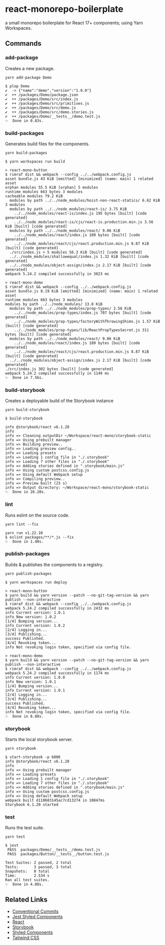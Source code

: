 # react-monorepo-boilerplate

a small monorepo boilerplate for React 17+ components; using Yarn Workspaces.

## Commands

### add-package <package-name>

Creates a new package.

```shell
yarn add-package Demo

$ plop Demo
✔  -> {"name":"demo","version":"1.0.0"}
✔  ++ /packages/Demo/package.json
✔  ++ /packages/Demo/src/index.js
✔  ++ /packages/Demo/src/primitives.js
✔  ++ /packages/Demo/src/demo.js
✔  ++ /packages/Demo/src/demo.stories.js
✔  ++ /packages/Demo/__tests__/demo.test.js
✨  Done in 0.83s.
```

### build-packages

Generates build files for the components.

```shell
yarn build-packages

$ yarn workspaces run build

> react-mono-button
$ rimraf dist && webpack --config ../../webpack.config.js
asset bundle.js 43 KiB [emitted] [minimized] (name: main) 1 related asset
orphan modules 55.5 KiB [orphan] 5 modules
runtime modules 663 bytes 3 modules
cacheable modules 79.2 KiB
  modules by path ../../node_modules/hoist-non-react-statics/ 6.62 KiB 3 modules
  modules by path ../../node_modules/react-is/ 3.75 KiB
    ../../node_modules/react-is/index.js 195 bytes [built] [code generated]
    ../../node_modules/react-is/cjs/react-is.production.min.js 3.56 KiB [built] [code generated]
  modules by path ../../node_modules/react/ 9.06 KiB
    ../../node_modules/react/index.js 189 bytes [built] [code generated]
    ../../node_modules/react/cjs/react.production.min.js 8.87 KiB [built] [code generated]
  ./src/index.js + 5 modules 56.3 KiB [built] [code generated]
  ../../node_modules/shallowequal/index.js 1.32 KiB [built] [code generated]
  ../../node_modules/object-assign/index.js 2.17 KiB [built] [code generated]
webpack 5.24.2 compiled successfully in 3023 ms

> react-mono-demo
$ rimraf dist && webpack --config ../../webpack.config.js
asset bundle.js 8.19 KiB [emitted] [minimized] (name: main) 1 related asset
runtime modules 663 bytes 3 modules
modules by path ../../node_modules/ 13.8 KiB
  modules by path ../../node_modules/prop-types/ 2.56 KiB
    ../../node_modules/prop-types/index.js 707 bytes [built] [code generated]
    ../../node_modules/prop-types/factoryWithThrowingShims.js 1.57 KiB [built] [code generated]
    ../../node_modules/prop-types/lib/ReactPropTypesSecret.js 311 bytes [built] [code generated]
  modules by path ../../node_modules/react/ 9.06 KiB
    ../../node_modules/react/index.js 189 bytes [built] [code generated]
    ../../node_modules/react/cjs/react.production.min.js 8.87 KiB [built] [code generated]
  ../../node_modules/object-assign/index.js 2.17 KiB [built] [code generated]
./src/index.js 302 bytes [built] [code generated]
webpack 5.24.2 compiled successfully in 1149 ms
✨  Done in 7.56s.
```

### build-storybook

Creates a deployable build of the Storybook instance

```shell
yarn build-storybook

$ build-storybook

info @storybook/react v6.1.20
info
info => Cleaning outputDir ~/Workspace/react-mono/storybook-static
info => Using prebuilt manager
info => Building preview..
info => Loading preview config..
info => Loading presets
info => Loading 1 config file in "./.storybook"
info => Loading 7 other files in "./.storybook"
info => Adding stories defined in ".storybook/main.js"
info => Using custom postcss.config.js
info => Using default Webpack setup
info => Compiling preview..
info => Preview built (23 s)
info => Output directory: ~/Workspace/react-mono/storybook-static
✨  Done in 26.20s.
```

### lint

Runs eslint on the source code.

```shell
yarn lint --fix

yarn run v1.22.10
$ eslint packages/**/*.js --fix
✨  Done in 1.40s.
```

### publish-packages

Builds & publishes the components to a registry.

```shell
yarn publish-packages

$ yarn workspaces run deploy

> react-mono-button
$ yarn build && yarn version --patch --no-git-tag-version && yarn publish --non-interactive
$ rimraf dist && webpack --config ../../webpack.config.js
webpack 5.24.2 compiled successfully in 2432 ms
info Current version: 1.0.1
info New version: 1.0.2
[1/4] Bumping version...
info Current version: 1.0.2
[2/4] Logging in...
[3/4] Publishing...
success Published.
[4/4] Revoking token...
info Not revoking login token, specified via config file.

> react-mono-demo
$ yarn build && yarn version --patch --no-git-tag-version && yarn publish --non-interactive
$ rimraf dist && webpack --config ../../webpack.config.js
webpack 5.24.2 compiled successfully in 1174 ms
info Current version: 1.0.0
info New version: 1.0.1
[1/4] Bumping version...
info Current version: 1.0.1
[2/4] Logging in...
[3/4] Publishing...
success Published.
[4/4] Revoking token...
info Not revoking login token, specified via config file.
✨  Done in 8.88s.
```

### storybook

Starts the local storybook server.

```shell
yarn storybook

$ start-storybook -p 6006
info @storybook/react v6.1.20
info
info => Using prebuilt manager
info => Loading presets
info => Loading 1 config file in "./.storybook"
info => Loading 7 other files in "./.storybook"
info => Adding stories defined in ".storybook/main.js"
info => Using custom postcss.config.js
info => Using default Webpack setup
webpack built d110683145ac7cd13274 in 10847ms
Storybook 6.1.20 started
```

### test

Runs the test suite.

```shell
yarn test

$ jest
 PASS  packages/Demo/__tests__/demo.test.js
 PASS  packages/Button/__tests__/button.test.js

Test Suites: 2 passed, 2 total
Tests:       3 passed, 3 total
Snapshots:   0 total
Time:        2.534 s
Ran all test suites.
✨  Done in 4.88s.
```

## Related Links

- [Conventional Commits](https://www.conventionalcommits.org/en/v1.0.0/)
- [Jest Styled Components](https://www.npmjs.com/package/jest-styled-components)
- [React](https://reactjs.org/)
- [Storybook](https://storybook.js.org/)
- [Styled Components](https://styled-components.com/)
- [Tailwind CSS](https://tailwindcss.com/)

